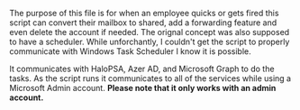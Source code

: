 The purpose of this file is for when an employee quicks or gets fired this script can convert their mailbox to shared, 
add a forwarding feature and even delete the account if needed. The orignal concept was also supposed to have a scheduler.
While unforchantly, I couldn't get the script to properly communicate with Windows Task Scheduler I know it is possible.

It communicates with HaloPSA, Azer AD, and Microsoft Graph to do the tasks. 
As the script runs it communicates to all of the services while using a Microsoft Admin account. 
**Please note that it only works with an admin account.**
